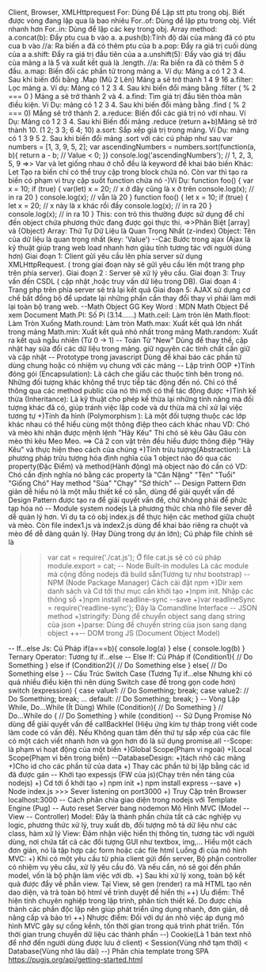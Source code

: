Client, Browser, XMLHttprequest
For: Dùng Để Lặp stt ptu trong obj. Biết được vòng đang lặp qua là bao nhiêu
For..of: Dùng để lặp ptu trong obj. Viết nhanh hơn
For..in: Dùng để lặp các key trong obj.
Array method: a.concat(b): Đẩy ptu cua b vào a.
a.push(b):Tính độ dài của mảng đã có ptu cua b vào
//a: Ra biến a đã có thêm ptu của b
a.pop: Đẩy ra giá trị cuối dùng của a
a.shift: Đẩy ra giá trị đầu tiên của a
a.unshift(5): Đẩy vào giá trị đầu của mảng a là 5 và xuất kết quả là .length.
//a: Ra biến ra đã có thêm 5 ở đầu.
a.map: Biến đổi các phần tử trong mảng a. Ví dụ: Mảng a có 1 2 3 4. Sau khi biến đổi bằng .Map (Mũ 2 Lên) Mảng a sẽ trở thành 1 4 9 16
a.filter: Lọc mảng a. Ví dụ: Mảng có 1 2 3 4. Sau khi biến đổi mảng bằng .filter ( % 2 === 0 ) Mảng a sẽ trở thành 2 và 4.
a.find: Tìm giá trị đầu tiên thỏa mãn điều kiện. Ví Dụ: mảng có 1 2 3 4. Sau khi biến đổi mảng bằng .find ( % 2 === 0) Mẩng sẽ trở thành 2.
a.reduce: Biến đổi các giá trị nó với nhau. Ví Dụ: Mảng có 1 2 3 4. Sau khi Biến đổi mảng .reduce (return a+b)Mảng sẽ trở thành 10. (1 2; 3 3; 6 4; 10)
a.sort: Sắp xếp giá trị trong mảng. Ví Dụ: mảng có 1 3 9 5 2. Sau khi biến đổi mảng .sort với các cú pháp như sau
var numbers = [1, 3, 9, 5, 2];
var ascendingNumbers = numbers.sort(function(a, b){
    return a - b;    // Value < 0;
})
console.log('ascendingNumbers');  // 1, 2, 3, 5, 9
=>> Var và let giống nhau ở chỗ đều là keyword để khai báo biến
Khác: Let Tạo ra biến chỉ có thể truy cập trong block chứa nó. Còn var thì tạo ra biến có phạm vi truy cập suốt function chứa nó
-)Ví Dụ: function foo() {
var x = 10;
if (true) {
var(let) x = 20; // x ở đây cũng là x ở trên
console.log(x); // in ra 20
}
console.log(x); // vẫn là 20
}
function foo() {
let x = 10;
if (true) {
let x = 20; // x này là x khác rồi đấy
console.log(x); // in ra 20
}
console.log(x); // in ra 10
}
This: con trỏ this thường được sử dụng để chỉ đến object chứa phương thức đang được gọi thực thi.
=>>Phân Biệt [array] và {Object}
Array: Thứ Tự Dữ Liệu là Quan Trọng Nhất (z-index)
Object: Tên của dữ liệu là quan trọng nhất (key: 'Value')
--Các Bước trong ajax
(Ajax là kỹ thuật giúp trang web load nhanh hơn giàu tính tương tác với người dùng hơn)
Giai đoạn 1: Client gửi yêu cầu lên phía server sử dụng XMLHttpRequest. ( trong giai đoạn này sẽ gửi yêu cầu lên một trang php trên phía server).
Giai đoạn 2 : Server sẽ xử lý yêu cầu.
Giai đoạn 3: Truy vấn đến CSDL ( cập nhật ,hoặc truy vấn dữ liệu trong DB).
Giai đoạn 4 : Trang php trên phía server sẽ trả lại kết quả
Giai đoạn 5: AJAX sử dụng cơ chế bất đồng bộ để update lại những phần cần thay đổi thay vì phải làm mới lại toàn bộ trang web.
--Math Object
GG Key Word : MDN Math Object Để xem Document
Math.PI: Số Pi (3.14......)
Math.ceil: Làm tròn lên
Math.floot: Làm Tròn Xuống
Math.round: Làm tròn
Math.max: Xuất kết quả lớn nhất trong mảng
Math.min: Xuất kết quả nhỏ nhất trong mảng
Math.random: Xuất ra kết quả ngẫu nhiên (Từ 0 -> 1)
-- Toán Tử "New"
Dùng để thay thế, cập nhật hay sửa đổi các dữ liệu trong mảng. giữ nguyên các tính chất cần giữ và cập nhật
-- Prototype trong javascript
Dùng để khai báo các phần tử dùng chung hoặc có nhiệm vụ chung với các mảng
-- Lập trình OOP
+)Tính đóng gói (Encapsulation):
Là cách che giấu các thuộc tính bên trong nó. Những đối tượng khác không thể trực tiếp tác động đến nó. Chỉ có thể thông qua các method public của nó thì mới có thể tác động được
+)Tính kế thừa (Inheritance):
Là kỹ thuật cho phép kế thừa lại những tính năng mà đối tượng khác đã có, giúp tránh việc lặp code và dư thừa mà chỉ xử lại việc tương tự
+)Tính đa hình (Polymorphism ):
Là một đối tượng thuộc các lớp khác nhau có thể hiểu cùng một thông điệp theo cách khác nhau
VD: Chó và mèo khi nhận được mệnh lệnh "Hãy Kêu" Thì chó sẽ kêu Gâu Gâu còn mèo thì kêu Meo Meo.
==> Cả 2 con vật trên đều hiểu được thông điệp "Hãy Kêu" và thực hiện theo cách của chúng
+)Tính trừu tượng(Abstraction):
Là phương pháp trừu tượng hóa định nghĩa của 1 object nào đó qua các property(Đặc Điểm) và method(Hành động) mà object nào đó cần có
VD: Chó cần định nghĩa nó bằng các property là "Cân Nặng" "Tên" "Tuổi" "Giống Chó" Hay method "Sủa" "Chạy" "Sở thích"
-- Design Pattern 
Đơn giản dễ hiểu nó là một mẫu thiết kế có sẵn, dùng để giải quyết vấn đề
Design Pattern được tạo ra để giải quyết vấn đề, chứ không phải để phức tạp hóa nó
-- Module system nodejs
Là phương thức chia nhỏ file sever đễ dễ quản lý hơn. Ví dụ ta có obj index.js để thực hiện các method giữa chuột và mèo. Còn file index1.js và index2.js dùng để khai báo riêng ra chuột và mèo để dễ dàng quản lý. (Hay Dùng trong dự án lớn);
Cú pháp file chính sẽ là 
>> var cat = require('./cat.js');
Ở file cat.js sẽ có cú pháp
>> module.export = cat;
-- Node Built-in modules
Là các module mà cộng đồng nodejs đã build sẵn(Tương tự như bootstrap)
-- NPM (Node Package Manager)
Cách cài đặt npm
+)Dir xem danh sách và Cd tới thư mục cần khởi tạo
+)npm init. Nhập các thông số
+)npm install readline-sync --save
+)var readlineSync = require('readline-sync');
>> Đây là Comandline Interface
-- JSON method
+)stringify: Dùng để chuyển object sang dạng string của json
+)parse: Dùng để chuyển string của json sang dạng object
++-- DOM trong JS (Document Object Model)
<!-- DOM document: có nhiệm vụ lưu trữ toàn bộ các thành phần trong tài liệu của website
DOM element: có nhiệm vụ truy xuất tới thẻ HTML nào đó thông qua các thuộc tính như tên class, id, name của thẻ HTML
DOM HTML: có nhiệm vụ thay đổi giá trị nội dung và giá trị thuộc tính của các thẻ HTML
DOM CSS: có nhiệm vụ thay đổi các định dạng CSS của thẻ HTML
DOM Event: có nhiệm vụ gán các sự kiện như onclick(), onload() vào các thẻ HTML
DOM Listener: có nhiệm vụ lắng nghe các sự kiện tác động lên thẻ HTML đó
DOM Navigation dùng để quản lý, thao tác với các thẻ HTML, thể hiện mối quan hệ cha - con của các thẻ HTML
DOM Node, Nodelist: có nhiệm vụ thao tác với HTML thông qua đối tượng (Object) -->
-- If...else Js: Cú Pháp 
    if(a===b){
        console.log(a)
    } else {
        console.log(b)
    }   
Ternary Operator: Tương tự if...else
-- Else If: Cú Pháp
    if (Condition1){
        // Do Something
    } else if (Condition2){
        // Do Something else
    } else{
        // Do Something else
    }
-- Cấu Trúc Switch Case (Tương Tự if...else Nhưng khi có quá nhiều điều kiện thì nên dùng Switch case để trong gọn code hơn)
    switch (expression) {
        case value1:
        // Do Something;
        break;
        case value2:
        // Do Something;
        break;
        ...
        default:
        // Do Something;
        break;
    }
-- Vòng Lặp While, Do...While (Ít Dùng)
    While (Condition){
        // Do Something
    }
    // Do...While 
    do {
        // Do Something
    }   while (condition)
-- Sử Dụng Promise
Nó dùng để giải quyết vấn đề callBackHel (Hiệu ứng kim tự tháp trong viết code làm code có vấn đề). Nếu Không quan tâm đến thứ tự sắp xếp của các file có một cách viết nhanh hơn và gọn hơn đó là sử dụng promise.all
--Scope: là phạm vi hoạt động của một biến
+)Global Scope(Phạm vi ngoài)
+)Local Scope(Phạm vi bên trong biến)
--DatabaseDesign:
+)tách nhỏ các mảng
+)Cho id cho các phần tử của data
+) Thay các phần tử bị lặp bằng các id đã được gán
-- Khởi tạo expessjs (FW của js)(Chạy trên nền tảng của nodejs)
+) Cd tới ổ khởi tạo
+) npm init
+) npm install express --save
+) Node index.js >>> Sever listening on port3000
+) Truy Cập trên Browser localhost:3000
-- Cách phân chia giao diện trong nodejs với Template Engine (Pug)
-- Auto reset Server bang nodemon
Mô Hình MVC (Model -- View -- Controller)
Model: Đây là thành phần chứa tất cả các nghiệp vụ logic, phương thức xử lý, truy xuất db, đối tượng mô tả dữ liệu như các class, hàm xử lý
View: Đảm nhận việc hiển thị thông tin, tương tác với người dùng, nơi chứa tất cả các đối tượng GUI như textbox, img,... Hiểu một cách đơn giản, nó là tập hợp các form hoặc các file html
Luồng đi của mô hình MVC: 
+) Khi có một yêu cầu từ phía client gửi đến server, Bộ phận controller có nhiệm vụ yêu cầu, xử lý yêu cầu đó. Và nếu cần, nó sẽ gọi đến phần model, vốn là bộ phận làm việc với db.
+) Sau khi xử lý xong, toàn bộ kết quả được đẩy về phần view. Tại View, sẽ gen (render) ra mã HTML tạo nên dao diện, và trả toàn bộ html về trình duyệt để hiển thị
++) Ưu điểm: Thể hiện tính chuyên nghiệp trong lập trình, phân tích thiết kế. Do được chia thành các phần độc lập nên giúp phát triển ứng dụng nhanh, đơn giản, dễ nâng cấp và bảo trì
++) Nhược điểm: Đối với dự án nhỏ việc áp dụng mô hình MVC gây sự cồng kềnh, tốn thời gian trong quá trình phát triển. Tốn thời gian trung chuyển dữ liệu các thành phần
--) Cookie(Là 1 bản text nhỏ để nhớ đến người dùng được lưu ở client) < Session(Vùng nhớ tạm thời) < Database(Vùng nhớ lâu dài)
--) Phân chia template trong SPA
https://pugjs.org/api/getting-started.html

